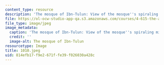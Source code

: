 ```yaml
---
content_type: resource
description: 'The mosque of Ibn-Tulun: View of the mosque''s spiraling minaret.'
file: https://ol-ocw-studio-app-qa.s3.amazonaws.com/courses/4-615-the-architecture-of-cairo-spring-2002/814efb17f9e2671ffe39f026030a428c_1010.jpeg
file_type: image/jpeg
image_metadata:
  caption: 'The mosque of Ibn-Tulun: View of the mosque''s spiraling minaret.'
  credit: ''
  image-alt: The mosque of Ibn-Tulun
resourcetype: Image
title: 1010.jpeg
uid: 814efb17-f9e2-671f-fe39-f026030a428c
---
```

